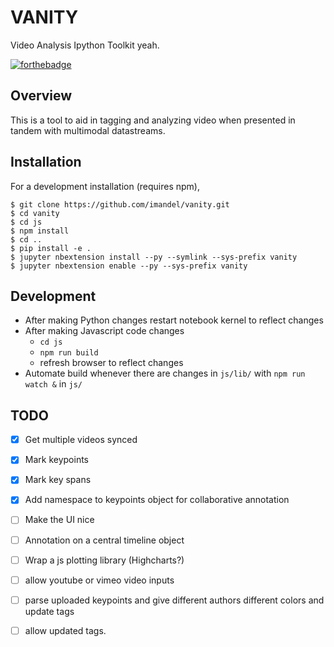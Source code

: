 VANITY
===============================

Video Analysis Ipython Toolkit yeah.  

[![forthebadge](https://forthebadge.com/images/badges/gluten-free.svg)](https://forthebadge.com)

Overview
--------

This is a tool to aid in tagging and analyzing video when presented in tandem with multimodal datastreams. 


Installation
------------

<!--To install use pip:

    $ pip install vanity
    $ jupyter nbextension enable --py --sys-prefix vanity


To install for jupyterlab (*not tested in jupyterlab*)

    $ jupyter labextension install vanity
-->
For a development installation (requires npm),

    $ git clone https://github.com/imandel/vanity.git
    $ cd vanity
    $ cd js
    $ npm install
    $ cd .. 
    $ pip install -e .
    $ jupyter nbextension install --py --symlink --sys-prefix vanity
    $ jupyter nbextension enable --py --sys-prefix vanity
<!-- $ jupyter labextension install js -->

Development
-----------

* After making Python changes restart notebook kernel to reflect changes
* After making Javascript code changes
    * `cd js`
    * `npm run build`
    * refresh browser to reflect changes
* Automate build whenever there are changes in `js/lib/` with `npm run watch &` in `js/`

TODO
----

- [x] Get multiple videos synced
- [x] Mark keypoints
- [x] Mark key spans
- [x] Add namespace to keypoints object for collaborative annotation
- [ ] Make the UI nice
- [ ] Annotation on a central timeline object
- [ ] Wrap a js plotting library (Highcharts?)
- [ ] allow youtube or vimeo video inputs
- [ ] parse uploaded keypoints and give different authors different colors and update tags
- [ ] allow updated tags.
 

<!-- When actively developing extension, build Jupyter Lab with the command:

    $ jupyter lab --watch

This take a minute or so to get started, but then allows you to hot-reload your javascript extension.
To see a change, save your javascript, watch the terminal for an update.

Note on first `jupyter lab --watch`, you may need to touch a file to get Jupyter Lab to open. -->

